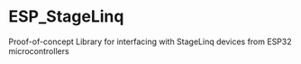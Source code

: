 # ESP_StageLinq

Proof-of-concept Library for interfacing with StageLinq devices from ESP32 microcontrollers
